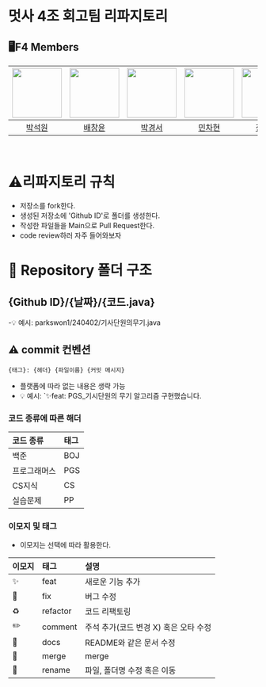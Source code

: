 # 멋사 4조 회고팀 리파지토리

## 🖥F4 Members

| [<img src="https://github.com/parkswon1/F4/assets/74632742/a42f0de8-339e-4886-8586-e5bdd9479bac" width="100">](https://github.com) |  [<img src="https://github.com/juicyye/giit/assets/154110659/4b3c826b-44b0-48c1-9fde-ba9200302a8f" width="100">](https://github.com)| [<img src="https://github.com/juicyye/giit/assets/154110659/4b3c826b-44b0-48c1-9fde-ba9200302a8f" width="100">](https://github.com) | [<img src="https://github.com/parkswon1/F4/assets/74632742/e9b5dda2-e161-4ff4-ac56-1b43cf0f8011" width="100">](https://github.com) | [<img src="https://github.com/parkswon1/F4/assets/74632742/ea4bdb09-7d92-4e55-b6d2-0f331d150ab4)" width="100">](https://github.com) | [<img src="https://github.com/parkswon1/F4/assets/130658628/89a23dd5-8dde-4fe2-9b3f-6f597df27c0f" width="100">](https://github.com/minseoBae) | 
| :-----------------------------------: | :---------------------------------------: |:---------------------------------------: | :-----------------------------------: | :------------------------------------: | :-----------------------------------: |
|[박석원](https://github.com)|[배창윤](https://github.com)|[박경서](https://github.com)|[민차현](https://github.com)|[정주연](https://github.com)|[배민서](https://github.com/minseoBae)|

<br>

# ⚠️리파지토리 규칙
- 저장소를 fork한다.
- 생성된 저장소에 'Github ID'로 폴더를 생성한다.
- 작성한 파일들을 Main으로 Pull Request한다.
- code review하러 자주 들어와보자

# 📁 Repository 폴더 구조
## {Github ID}/{날짜}/{코드.java}
-💡 예시: parkswon1/240402/기사단원의무기.java

## ⚠️ commit 컨벤션

```
{태그}: {헤더} {파일이름} {커밋 메시지}
```

- 플랫폼에 따라 없는 내용은 생략 가능
- 💡 예시: `✨feat: PGS_기시단원의 무기 알고리즘 구현했습니다.

### 코드 종류에 따른 해더

| 코드 종류    | 태그  |
|:-------|:----|
| 백준     | BOJ |
| 프로그래머스 | PGS |
| CS지식   | CS |
| 실습문제   | PP |

### 이모지 및 태그

- 이모지는 선택에 따라 활용한다.

| 이모지 | 태그       | 설명                      |
|:----|:---------|:------------------------|
| ✨   | feat     | 새로운 기능 추가               |
| 🐛  | fix      | 버그 수정                   |
| ♻️  | refactor | 코드 리팩토링                 |
| ✏️  | comment  | 주석 추가(코드 변경 X) 혹은 오타 수정 |
| 📝  | docs     | README와 같은 문서 수정        |
| 🔀  | merge    | merge                   |
| 🚚  | rename   | 파일, 폴더명 수정 혹은 이동        |
